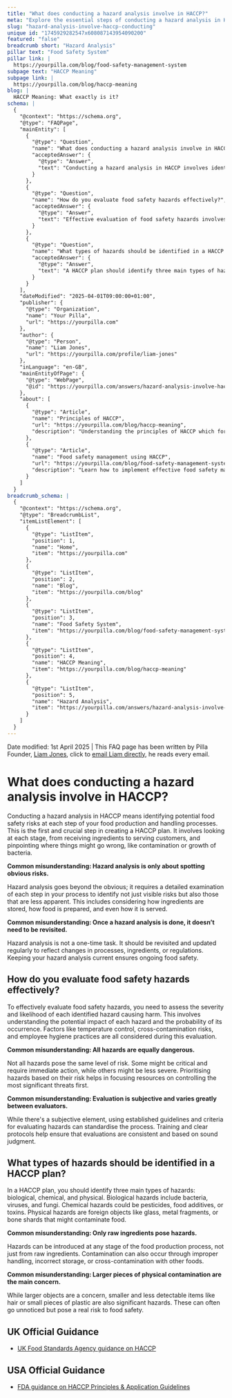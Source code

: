 ```yaml
---
title: "What does conducting a hazard analysis involve in HACCP?"
meta: "Explore the essential steps of conducting a hazard analysis in HACCP, including identifying and evaluating food safety risks throughout the production process."
slug: "hazard-analysis-involve-haccp-conducting"
unique id: "1745929282547x608087143954090200"
featured: "false"
breadcrumb short: "Hazard Analysis"
pillar text: "Food Safety System"
pillar link: |
  https://yourpilla.com/blog/food-safety-management-system
subpage text: "HACCP Meaning"
subpage link: |
  https://yourpilla.com/blog/haccp-meaning
blog: |
  HACCP Meaning: What exactly is it?
schema: |
  {
    "@context": "https://schema.org",
    "@type": "FAQPage",
    "mainEntity": [
      {
        "@type": "Question",
        "name": "What does conducting a hazard analysis involve in HACCP?",
        "acceptedAnswer": {
          "@type": "Answer",
          "text": "Conducting a hazard analysis in HACCP involves identifying potential food safety risks at each step of the food production and handling processes. It entails examining every stage, from receiving ingredients to serving customers, to identify both visible and less apparent risks such as contamination or bacterial growth. A hazard analysis is a continuous process that needs updating regularly to reflect changes in processes, ingredients, or regulations, ensuring food safety compliance."
        }
      },
      {
        "@type": "Question",
        "name": "How do you evaluate food safety hazards effectively?",
        "acceptedAnswer": {
          "@type": "Answer",
          "text": "Effective evaluation of food safety hazards involves assessing both the severity and likelihood of each identified hazard causing harm. This evaluation takes into account the potential impact and probability of occurrence of each hazard, considering factors such as temperature control, cross-contamination risks, and employee hygiene. Despite the subjective element, using established guidelines and standardized criteria helps ensure that hazard evaluations are consistent and reliable."
        }
      },
      {
        "@type": "Question",
        "name": "What types of hazards should be identified in a HACCP plan?",
        "acceptedAnswer": {
          "@type": "Answer",
          "text": "A HACCP plan should identify three main types of hazards: biological, chemical, and physical. Biological hazards include organisms like bacteria, viruses, and fungi. Chemical hazards may consist of substances like pesticides, food additives, or toxins. Physical hazards involve foreign objects such as glass, metal fragments, or bone shards that could contaminate food. Both large and small objects, like pieces of plastic or hair, need to be considered due to their potential risk to food safety."
        }
      }
    ],
    "dateModified": "2025-04-01T09:00:00+01:00",
    "publisher": {
      "@type": "Organization",
      "name": "Your Pilla",
      "url": "https://yourpilla.com"
    },
    "author": {
      "@type": "Person",
      "name": "Liam Jones",
      "url": "https://yourpilla.com/profile/liam-jones"
    },
    "inLanguage": "en-GB",
    "mainEntityOfPage": {
      "@type": "WebPage",
      "@id": "https://yourpilla.com/answers/hazard-analysis-involve-haccp-conducting"
    },
    "about": [
      {
        "@type": "Article",
        "name": "Principles of HACCP",
        "url": "https://yourpilla.com/blog/haccp-meaning",
        "description": "Understanding the principles of HACCP which form the foundation of all food safety management systems, ensuring compliance with the Food Safety Act."
      },
      {
        "@type": "Article",
        "name": "Food safety management using HACCP",
        "url": "https://yourpilla.com/blog/food-safety-management-system",
        "description": "Learn how to implement effective food safety management system based on HACCP principles to ensure daily compliance and food safety."
      }
    ]
  }
breadcrumb_schema: |
  {
    "@context": "https://schema.org",
    "@type": "BreadcrumbList",
    "itemListElement": [
      {
        "@type": "ListItem",
        "position": 1,
        "name": "Home",
        "item": "https://yourpilla.com"
      },
      {
        "@type": "ListItem",
        "position": 2,
        "name": "Blog",
        "item": "https://yourpilla.com/blog"
      },
      {
        "@type": "ListItem",
        "position": 3,
        "name": "Food Safety System",
        "item": "https://yourpilla.com/blog/food-safety-management-system"
      },
      {
        "@type": "ListItem",
        "position": 4,
        "name": "HACCP Meaning",
        "item": "https://yourpilla.com/blog/haccp-meaning"
      },
      {
        "@type": "ListItem",
        "position": 5,
        "name": "Hazard Analysis",
        "item": "https://yourpilla.com/answers/hazard-analysis-involve-haccp-conducting"
      }
    ]
  }
---
```


Date modified: 1st April 2025 | This FAQ page has been written by Pilla Founder, [Liam Jones](https://yourpilla.com/profile/liam-jones), click to [email Liam directly](https://mailto:liam@yourpilla.com), he reads every email.

# What does conducting a hazard analysis involve in HACCP?

Conducting a hazard analysis in HACCP means identifying potential food safety risks at each step of your food production and handling processes. This is the first and crucial step in creating a HACCP plan. It involves looking at each stage, from receiving ingredients to serving customers, and pinpointing where things might go wrong, like contamination or growth of bacteria.

**Common misunderstanding: Hazard analysis is only about spotting obvious risks.**

Hazard analysis goes beyond the obvious; it requires a detailed examination of each step in your process to identify not just visible risks but also those that are less apparent. This includes considering how ingredients are stored, how food is prepared, and even how it is served.

**Common misunderstanding: Once a hazard analysis is done, it doesn’t need to be revisited.**

Hazard analysis is not a one-time task. It should be revisited and updated regularly to reflect changes in processes, ingredients, or regulations. Keeping your hazard analysis current ensures ongoing food safety.

## How do you evaluate food safety hazards effectively?

To effectively evaluate food safety hazards, you need to assess the severity and likelihood of each identified hazard causing harm. This involves understanding the potential impact of each hazard and the probability of its occurrence. Factors like temperature control, cross-contamination risks, and employee hygiene practices are all considered during this evaluation.

**Common misunderstanding: All hazards are equally dangerous.**

Not all hazards pose the same level of risk. Some might be critical and require immediate action, while others might be less severe. Prioritising hazards based on their risk helps in focusing resources on controlling the most significant threats first.

**Common misunderstanding: Evaluation is subjective and varies greatly between evaluators.**

While there's a subjective element, using established guidelines and criteria for evaluating hazards can standardise the process. Training and clear protocols help ensure that evaluations are consistent and based on sound judgment.

## What types of hazards should be identified in a HACCP plan?

In a HACCP plan, you should identify three main types of hazards: biological, chemical, and physical. Biological hazards include bacteria, viruses, and fungi. Chemical hazards could be pesticides, food additives, or toxins. Physical hazards are foreign objects like glass, metal fragments, or bone shards that might contaminate food.

**Common misunderstanding: Only raw ingredients pose hazards.**

Hazards can be introduced at any stage of the food production process, not just from raw ingredients. Contamination can also occur through improper handling, incorrect storage, or cross-contamination with other foods.

**Common misunderstanding: Larger pieces of physical contamination are the main concern.**

While larger objects are a concern, smaller and less detectable items like hair or small pieces of plastic are also significant hazards. These can often go unnoticed but pose a real risk to food safety.

## UK Official Guidance

-   [UK Food Standards Agency guidance on HACCP](https://www.gov.uk/food-safety-hazard-analysis)

## USA Official Guidance

-   [FDA guidance on HACCP Principles & Application Guidelines](https://www.fda.gov/food/hazard-analysis-critical-control-point-haccp/haccp-principles-application-guidelines)